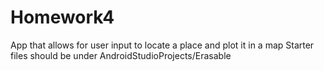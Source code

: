 # Homework4
App that allows for user input to locate a place and plot it in a map
Starter files should be under AndroidStudioProjects/Erasable
